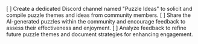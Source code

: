 [ ] Create a dedicated Discord channel named "Puzzle Ideas" to solicit and compile puzzle themes and ideas from community members.
[ ] Share the AI-generated puzzles within the community and encourage feedback to assess their effectiveness and enjoyment.
[ ] Analyze feedback to refine future puzzle themes and document strategies for enhancing engagement.